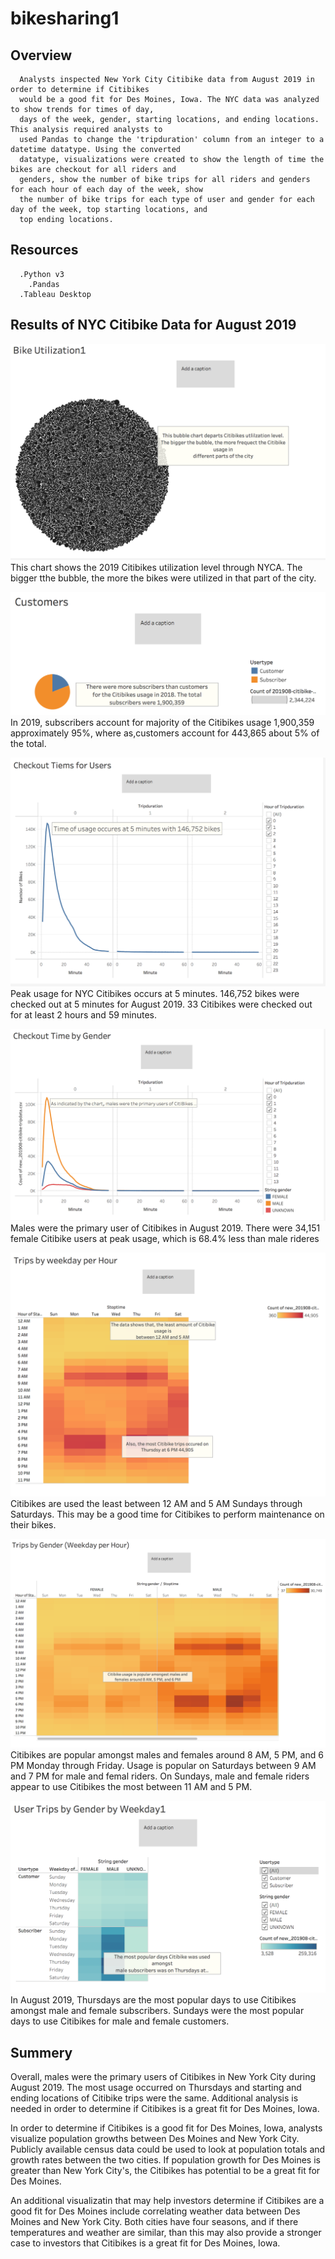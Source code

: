 # bikesharing1

## Overview
      Analysts inspected New York City Citibike data from August 2019 in order to determine if Citibikes
      would be a good fit for Des Moines, Iowa. The NYC data was analyzed to show trends for times of day, 
      days of the week, gender, starting locations, and ending locations. This analysis required analysts to 
      used Pandas to change the 'tripduration' column from an integer to a datetime datatype. Using the converted 
      datatype, visualizations were created to show the length of time the bikes are checkout for all riders and 
      genders, show the number of bike trips for all riders and genders for each hour of each day of the week, show 
      the number of bike trips for each type of user and gender for each day of the week, top starting locations, and 
      top ending locations.
      
      
 ## Resources
      .Python v3
        .Pandas
      .Tableau Desktop
      
 ## Results of NYC Citibike Data for August 2019








![bikesharing](/images/image1.png)
This chart shows the 2019 Citibikes utilization level through NYCA. The bigger tthe bubble, the more the 
bikes were utilized in that part of the city.












![bikesharing](/images/image2.png)
In 2019, subscribers account for majority of the Citibikes usage 1,900,359 approximately 95%, 
where as,customers account for 443,865 about 5% of the total. 









![bikesharing](/images/image3.png)
Peak usage for NYC Citibikes occurs at 5 minutes. 146,752 bikes were checked out at 5 minutes for August 2019.
33 Citibikes were checked out for at least 2 hours and 59 minutes.




![bikesharing](/images/image7.png)
Males were the primary user of Citibikes in August 2019. There were 34,151 female Citibike users at peak usage, 
which is 68.4% less than male rideres




![bikesharing](/images/image5.png)
Citibikes are used the least between 12 AM and 5 AM Sundays through Saturdays. This may be a good time for Citibikes 
to perform maintenance on their bikes.



![bikesharing](/images/image6.png)
Citibikes are popular amongst males and females around 8 AM, 5 PM, and 6 PM Monday through Friday. Usage is popular on
Saturdays between 9 AM and 7 PM for male and femal riders. On Sundays, male and female riders appear to use Citibikes 
the most between 11 AM and 5 PM.


![bikesharing](/images/image4.png)
In August 2019, Thursdays are the most popular days to use Citibikes amongst male and female subscribers. Sundays were the 
most popular days to use Citibikes for male and female customers.


## Summery
Overall, males were the primary users of Citibikes in New York City during August 2019. The most usage occurred on Thursdays 
and starting and ending locations of Citibike trips were the same. Additional analysis is needed in order to determine if Citibikes
is a great fit for Des Moines, Iowa.

In order to determine if Citibikes is a good fit for Des Moines, Iowa, analysts visualize population growths between Des Moines and 
New York City. Publicly available census data could be used to look at population totals and growth rates between the two cities. 
If population growth for Des Moines is greater than New York City's, the Citibikes has potential to be a great fit for Des Moines.

An additional visualizatin that may help investors determine if Citibikes are a good fit for Des Moines include correlating weather 
data between Des Moines and New York City. Both cities have four seasons, and if there temperatures and weather are similar, than 
this may also provide a stronger case to investors that Citibikes is a great fit for Des Moines, Iowa.



